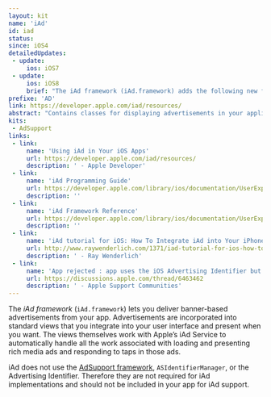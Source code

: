 ```yaml
---
layout: kit
name: 'iAd'
id: iad
status:
since: iOS4
detailedUpdates:
 - update:
     ios: iOS7
 - update:
     ios: iOS8
     brief: "The iAd framework (iAd.framework) adds the following new features: 1) If you are using AV Kit to play a video, you can play preroll advertisements before the video is played. 2) You can look up more information about the the effectiveness of advertisements for your app."
prefixe: 'AD'
link: https://developer.apple.com/iad/resources/
abstract: "Contains classes for displaying advertisements in your application. See iAd Framework."
kits:
 - AdSupport
links:
 - link:
     name: 'Using iAd in Your iOS Apps'
     url: https://developer.apple.com/iad/resources/
     description: ' - Apple Developer'
 - link:
     name: 'iAd Programming Guide'
     url: https://developer.apple.com/library/ios/documentation/UserExperience/Conceptual/iAd_Guide/Introduction/Introduction.html
     description: ''
 - link:
     name: 'iAd Framework Reference'
     url: https://developer.apple.com/library/ios/documentation/UserExperience/Reference/iAd_ReferenceCollection/index.html
     description: ''
 - link:
     name: 'iAd tutorial for iOS: How To Integrate iAd into Your iPhone App'
     url: http://www.raywenderlich.com/1371/iad-tutorial-for-ios-how-to-integrate-iad-into-your-iphone-app
     description: ' - Ray Wenderlich'
 - link:
     name: 'App rejected : app uses the iOS Advertising Identifier but does not include ad functionality'
     url: https://discussions.apple.com/thread/6463462
     description: ' - Apple Support Communities'
---
```


The *iAd framework* (`iAd.framework`) lets you deliver banner-based advertisements from your app. Advertisements are incorporated into standard views that you integrate into your user interface and present when you want. The views themselves work with Apple’s iAd Service to automatically handle all the work associated with loading and presenting rich media ads and responding to taps in those ads.

iAd does not use the [AdSupport framework](/AdSupport), `ASIdentifierManager`, or the Advertising Identifier. Therefore they are not required for iAd implementations and should not be included in your app for iAd support.